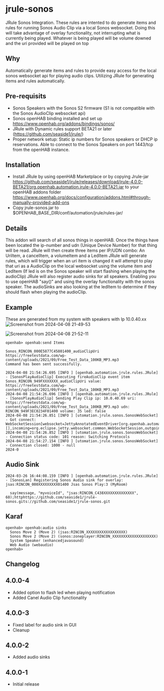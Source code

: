 # jrule-sonos
JRule Sonos Integration. These rules are intented to do generate items and rules for 
running Sonos Audio Clip via a local Sonos websocket. Doing this will take advantage of overlay functionality, not interrupting what is currently
being played. Whatever is being played will be volume downed and the uri provided will be played on top

## Why
Automatically generate items and rules to provide easy access for the local sonos websocket api for playing audio clips.
Utilizing JRule for generating items and rules automatically.

## Pre-requisits
- Sonos Speakers with the Sonos S2 firmware (S1 is not compatible with the Sonos AudioClip websocket api)
- Sonos openHAB binding installed and set up https://www.openhab.org/addons/bindings/sonos/
- JRule with Dynamic rules support BETA21 or later (https://github.com/seaside1/jrule/)
- Proper network setup: Static ip numbers for Sonos speakers or DHCP ip reservations. Able to connect to the Sonos Speakers on port 1443/tcp from the openHAB instance.

## Installation
- Install JRule by using openHAB Marketplace or by copying Jrule-jar https://github.com/seaside1/jrule/releases/download/jrule-4.0.0-BETA21/org.openhab.automation.jrule-4.0.0-BETA21.jar
 to your openHAB addons folder https://www.openhab.org/docs/configuration/addons.html#through-manually-provided-add-ons
- Copy jrule-sonos.jar to $OPENHAB_BASE_DIR/conf/automation/jrule/rules-jar/

## Details
This addon will search of all sonos things in openHAB. Once the things have been located the ip-number and udn (Unique Device Number) for that thing will be read.
JRule will then create three items per IP/UDN combo: An UriItem, a cancelItem, a volumeItem and a LedItem
JRule will generate rules, which will trigger when an uri item is changed it will attempt to play that uri as a AudioClip on the local websocket using the volume item and LedItem (If led is on the Sonos speaker will start flashing when playing the audioClip)
JRule will also register audio sinks for all speakers. Enabling you to use openHAB "say()" and using the overlay functionality with the sonos speaker. The audioSinks are also looking at the ledItem to determine if they should flash when playing the audioClip.

## Example
These are generated from my system with speakers with Ip 10.0.40.xx
![Screenshot from 2024-04-08 21-49-53](https://github.com/seaside1/jrule-sonos/assets/24649305/48a157e3-c183-4f1f-aa83-2ea4035ee5d4)

![Screenshot from 2024-04-08 21-52-11](https://github.com/seaside1/jrule-sonos/assets/24649305/3496dcf2-b0d7-4118-b4dd-5deec6b03683)



```
openhab> openhab:send Items

Sonos_RINCON_000E5877C45801400_audioClipUri https://freetestdata.com/wp-content/uploads/2021/09/Free_Test_Data_100KB_MP3.mp3                                                                                                             
Command has been sent successfully.
```

```
2024-04-08 21:54:26.695 [INFO ] [openhab.automation.jrule.rules.JRule] - [SonosPlayAudioClip] Executing fireAudioClip event item Sonos_RINCON_949FXXXXXXX_audioClipUri value: https://freetestdata.com/wp-content/uploads/2021/09/Free_Test_Data_100KB_MP3.mp3
2024-04-08 21:54:26.696 [INFO ] [openhab.automation.jrule.rules.JRule] - [SonosPlayAudioClip] Sending Play Clip ip: 10.0.40.69 uri: https://freetestdata.com/wp-content/uploads/2021/09/Free_Test_Data_100KB_MP3.mp3 udn: RINCON_949F3EC0234F01400 volume: 35 led: false
2024-04-08 21:54:26.851 [INFO ] [utomation.jrule.sonos.SonosWebSocket] - Got connect: WebSocketSession[websocket=JettyAnnotatedEventDriver[org.openhab.automation.jrule.sonos.SonosWebSocket@6c3396d2],behavior=CLIENT,connection=WebSocketClientConnection@5e7dd118::DecryptedEndPoint@68a00add{l=/10.0.40.30:43344,r=/10.0.40.69:1443,OPEN,fill=-,flush=-,to=3/300000},remote=WebSocketRemoteEndpoint@69b7bd52[batching=true],incoming=JettyAnnotatedEventDriver[org.openhab.automation.jrule.sonos.SonosWebSocket@6c3396d2],outgoing=ExtensionStack[queueSize=0,extensions=[],incoming=org.eclipse.jetty.websocket.common.WebSocketSession,outgoing=org.eclipse.jetty.websocket.client.io.WebSocketClientConnection]]
2024-04-08 21:54:26.852 [INFO ] [utomation.jrule.sonos.SonosWebSocket] - Connection status code: 101 reason: Switching Protocols
2024-04-08 21:54:27.154 [INFO ] [utomation.jrule.sonos.SonosWebSocket] - Connection closed: 1000 - null
2024-0
```

## Audio Sink
```
2024-03-26 16:44:08.159 [INFO ] [openhab.automation.jrule.rules.JRule] - [SonosLan] Registering Sonos Audio sink for overlay: jsas:RINCON_000XXXXXXXXX01400 Jsas Sonos Play:3 (MyRoom)
```

```
  say(message, "myvoiceId", "jsas:RINCON_C438XXXXXXXXXXXXXX", 60);httphttps://github.com/seaside1/jrule-sonos.gits://github.com/seaside1/jrule-sonos.git
```


## Karaf
```
openhab> openhab:audio sinks
  Sonos Move 2 (Move 2) (jsas:RINCON_XXXXXXXXXXXXXXXXXX)
  Sonos Move 2 (Move 2) (sonos:zoneplayer:RINCON_XXXXXXXXXXXXXXXXXXXX)
  System Speaker (enhancedjavasound)
  Web Audio (webaudio)
openhab>
```


## Changelog

## 4.0.0-4
 - Added option to flash led when playing notification
 - Added Canel Audio Clip functionality 
## 4.0.0-3
 - Fixed label for audio sink in GUI
 - Cleanup
## 4.0.0-2
 - Added audio sinks
## 4.0.0-1
 - Initial release

